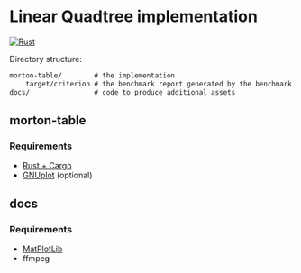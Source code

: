 # Linear Quadtree implementation

[![Rust](https://github.com/snorrwe/morton-table/workflows/Rust/badge.svg?branch=master)](https://github.com/snorrwe/morton-table/actions)

Directory structure:

```txt
morton-table/        # the implementation
    target/criterion # the benchmark report generated by the benchmark
docs/                # code to produce additional assets
```

## morton-table

### Requirements

- [Rust + Cargo](https://rustup.rs/)
- [GNUplot](http://www.gnuplot.info/) (optional)

## docs

### Requirements

- [MatPlotLib](https://matplotlib.org/users/installing.html#installing-an-official-release)
- ffmpeg
